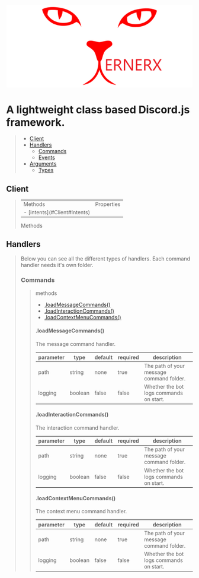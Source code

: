 ![Xernerx](./styles/banner.png)

# A lightweight class based Discord.js framework.

> - [Client](#Client)
> - [Handlers](#Handlers)
>   - [Commands](#Commands)
>   - [Events](#Events)
> - [Arguments](#Arguments)
>   - [Types](#Argument#Types)

## Client

> <table border="0">
>  <tr>
>     <td>Methods</td>
>     <td>Properties</td>
>  </tr>
>  <tr>
>     <td> - [intents](#Client#Intents)</td>
>     <td></td>
>  </tr>
> </table>
> Methods

## Handlers

> Below you can see all the different types of handlers. Each command handler needs it's own folder.
>
> ### Commands
>
> > methods
> >
> > - [.loadMessageCommands()](<#.loadMessageCommands()>)
> > - [.loadInteractionCommands()](<#.loadInteractionCommands()>)
> > - [.loadContextMenuCommands()](<#.loadContextMenuCommands()>)
> >
> > #### .loadMessageCommands()
> >
> > The message command handler.
> >
> > | parameter | type    | default | required | description                              |
> > | --------- | ------- | ------- | -------- | ---------------------------------------- |
> > | path      | string  | none    | true     | The path of your message command folder. |
> > | logging   | boolean | false   | false    | Whether the bot logs commands on start.  |
> >
> > #### .loadInteractionCommands()
> >
> > The interaction command handler.
> >
> > | parameter | type    | default | required | description                              |
> > | --------- | ------- | ------- | -------- | ---------------------------------------- |
> > | path      | string  | none    | true     | The path of your message command folder. |
> > | logging   | boolean | false   | false    | Whether the bot logs commands on start.  |
> >
> > #### .loadContextMenuCommands()
> >
> > The context menu command handler.
> >
> > | parameter | type    | default | required | description                              |
> > | --------- | ------- | ------- | -------- | ---------------------------------------- |
> > | path      | string  | none    | true     | The path of your message command folder. |
> > | logging   | boolean | false   | false    | Whether the bot logs commands on start.  |
